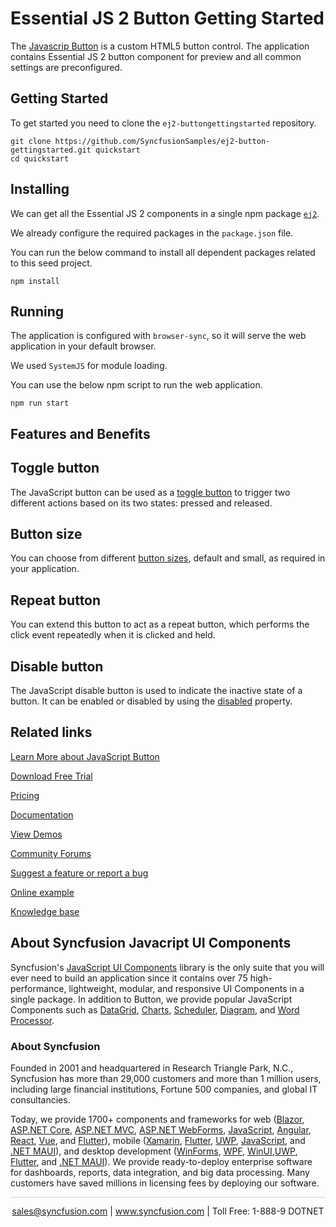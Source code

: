 # Essential JS 2 Button Getting Started 
The [Javascrip Button](https://www.syncfusion.com/javascript-ui-controls/js-button?utm_source=github&utm_medium=listing&utm_campaign=javascript-button-github-samples)  is a custom HTML5 button control. The application contains Essential JS 2 button component for preview and all common settings are preconfigured.

## Getting Started

To get started you need to clone the `ej2-buttongettingstarted` repository.

```
git clone https://github.com/SyncfusionSamples/ej2-button-gettingstarted.git quickstart
cd quickstart
```

## Installing

We can get all the Essential JS 2 components in a single npm package [`ej2`](https://www.npmjs.com/package/@syncfusion/ej2).

We already configure the required packages in the `package.json` file.

You can run the below command to install all dependent packages related to this seed project.

```
npm install
```

## Running

The application is configured with `browser-sync`, so it will serve the web application in your default browser.

We used `SystemJS` for module loading.

You can use the below npm script to run the web application.

```
npm run start
```
## Features and Benefits

## Toggle button

The JavaScript button can be used as a [toggle button](https://ej2.syncfusion.com/javascript/documentation/button/types-and-styles/#toggle-button?utm_source=github&utm_medium=listing&utm_campaign=javascript-button-github-samples) to trigger two different actions based on its two states: pressed and released.

## Button size

You can choose from different [button sizes](https://ej2.syncfusion.com/javascript/documentation/button/types-and-styles/#button-size?utm_source=github&utm_medium=listing&utm_campaign=javascript-button-github-samples), default and small, as required in your application.

## Repeat button

You can extend this button to act as a repeat button, which performs the click event repeatedly when it is clicked and held.

## Disable button

The JavaScript disable button is used to indicate the inactive state of a button. It can be enabled or disabled by using the [disabled](https://ej2.syncfusion.com/javascript/documentation/api/button/#disabled?utm_source=github&utm_medium=listing&utm_campaign=javascript-button-github-samples) property.

## Related links
[Learn More about JavaScript Button](https://www.syncfusion.com/javascript-ui-controls/js-button?utm_source=github&utm_medium=listing&utm_campaign=javascript-button-github-samples)

[Download Free Trial](https://www.syncfusion.com/downloads/javascript?utm_source=github&utm_medium=listing&utm_campaign=javascript-button-github-samples)

[Pricing](https://www.syncfusion.com/sales/products/javascript?utm_source=github&utm_medium=listing&utm_campaign=javascript-button-github-samples)

[Documentation](https://ej2.syncfusion.com/documentation/button/getting-started/?utm_source=github&utm_medium=listing&utm_campaign=javascript-button-github-samples)

[View Demos](https://github.com/SyncfusionExamples/ej2-button-gettingstarted?utm_source=github&utm_medium=listing&utm_campaign=javascript-button-github-samples)

[Community Forums](https://www.syncfusion.com/forums/javascript-ui-components?utm_source=github&utm_medium=listing&utm_campaign=javascript-button-github-samples)

[Suggest a feature or report a bug](https://www.syncfusion.com/feedback/javascript?utm_source=github&utm_medium=listing&utm_campaign=javascript-button-github-samples)

[Online example](https://ej2.syncfusion.com/demos/#/material/button/default.html?utm_source=github&utm_medium=listing&utm_campaign=javascript-button-github-samples)

[Knowledge base](https://www.syncfusion.com/kb/javascript-ui-components?utm_source=github&utm_medium=listing&utm_campaign=javascript-button-github-samples)


## About Syncfusion Javacript UI Components

Syncfusion's [JavaScript UI Components](https://www.syncfusion.com/javascript-ui-controls?utm_source=github&utm_medium=listing&utm_campaign=javascript-button-github-samples) library is the only suite that you will ever need to build an application since it contains over 75 high-performance, lightweight, modular, and responsive UI Components in a single package. In addition to Button, we provide popular JavaScript Components such as [DataGrid](https://www.syncfusion.com/Javascript-ui-components/javscript-grid?utm_source=github&utm_medium=listing&utm_campaign=javascript-button-github-samples), [Charts](https://www.syncfusion.com/javascript-ui-components/javascript-charts?utm_source=github&utm_medium=listing&utm_campaign=javascript-button-github-samples), [Scheduler](https://www.syncfusion.com/javascript-ui-components/javascript-scheduler?utm_source=github&utm_medium=listing&utm_campaign=javascript-button-github-samples), [Diagram](https://www.syncfusion.com/javascript-ui-components/javascript-diagram?utm_source=github&utm_medium=listing&utm_campaign=javascript-button-github-samples), and [Word Processor](https://www.syncfusion.com/javascript-ui-components/javascript-word-processor?utm_source=github&utm_medium=listing&utm_campaign=javascript-button-github-samples).

### About Syncfusion
Founded in 2001 and headquartered in Research Triangle Park, N.C., Syncfusion has more than 29,000 customers and more than 1 million users, including large financial institutions, Fortune 500 companies, and global IT consultancies.

Today, we provide 1700+ components and frameworks for web ([Blazor](https://www.syncfusion.com/blazor-components?utm_source=github&utm_medium=listing&utm_campaign=javascript-button-github-samples), [ASP.NET Core](https://www.syncfusion.com/aspnet-core-ui-controls?utm_source=github&utm_medium=listing&utm_campaign=javascript-button-github-samples), [ASP.NET MVC](https://www.syncfusion.com/aspnet-mvc-ui-controls?utm_source=github&utm_medium=listing&utm_campaign=javascript-button-github-samples), [ASP.NET WebForms](https://www.syncfusion.com/jquery/aspnet-webforms-ui-controls?utm_source=github&utm_medium=listing&utm_campaign=javascript-button-github-samples), [JavaScript](https://www.syncfusion.com/javascript-ui-controls?utm_source=github&utm_medium=listing&utm_campaign=javascript-button-github-samples), [Angular](https://www.syncfusion.com/angular-ui-components?utm_source=github&utm_medium=listing&utm_campaign=javascript-button-github-samples), [React](https://www.syncfusion.com/react-ui-components?utm_source=github&utm_medium=listing&utm_campaign=javascript-button-github-samples), [Vue](https://www.syncfusion.com/vue-ui-components?utm_source=github&utm_medium=listing&utm_campaign=javascript-button-github-samples), and [Flutter](https://www.syncfusion.com/flutter-widgets?utm_source=github&utm_medium=listing&utm_campaign=javascript-button-github-samples)), mobile ([Xamarin](https://www.syncfusion.com/xamarin-ui-controls?utm_source=github&utm_medium=listing&utm_campaign=javascript-button-github-samples), [Flutter](https://www.syncfusion.com/flutter-widgets?utm_source=github&utm_medium=listing&utm_campaign=javascript-button-github-samples), [UWP](https://www.syncfusion.com/uwp-ui-controls?utm_source=github&utm_medium=listing&utm_campaign=javascript-button-github-samples), [JavaScript](https://www.syncfusion.com/javascript-ui-controls?utm_source=github&utm_medium=listing&utm_campaign=javascript-button-github-samples), and [.NET MAUI](https://www.syncfusion.com/maui-controls?utm_source=github&utm_medium=listing&utm_campaign=javascript-button-github-samples)), and desktop development ([WinForms](https://www.syncfusion.com/winforms-ui-controls?utm_source=github&utm_medium=listing&utm_campaign=javascript-button-github-samples), [WPF](https://www.syncfusion.com/wpf-controls?utm_source=github&utm_medium=listing&utm_campaign=javascript-button-github-samples), [WinUI](https://www.syncfusion.com/winui-controls?utm_source=github&utm_medium=listing&utm_campaign=javascript-button-github-samples),[UWP](https://www.syncfusion.com/uwp-ui-controls?utm_source=github&utm_medium=listing&utm_campaign=javascript-button-github-samples), [Flutter](https://www.syncfusion.com/flutter-widgets?utm_source=github&utm_medium=listing&utm_campaign=javascript-button-github-samples), and [.NET MAUI](https://www.syncfusion.com/maui-controls?utm_source=github&utm_medium=listing&utm_campaign=javascript-button-github-samples)). We provide ready-to-deploy enterprise software for dashboards, reports, data integration, and big data processing. Many customers have saved millions in licensing fees by deploying our software.

<hr style="height:0.3px;border:none;color:lightgrey;background-color:lightgrey;" />

<p align="center">
<a href="mailto:sales@syncfusion.com?Subject=Syncfusion JavaScript Button - GitHub" target="_top">sales@syncfusion.com</a> | <a href="https://www.syncfusion.com?utm_source=github&utm_medium=listing&utm_campaign=javascript-button-github-samples">www.syncfusion.com</a> | Toll Free: 1-888-9 DOTNET <br>
</p>